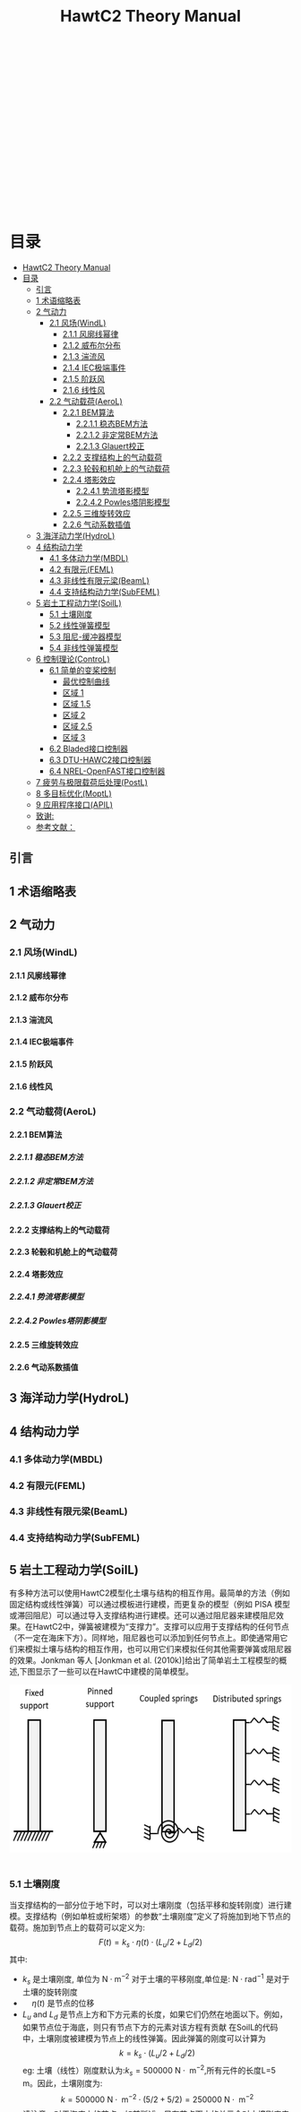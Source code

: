 <br/>
<br/>
<br/>
<br/>
<br/>
<br/>
<br/>
<br/>
<br/>

# <div align=center>HawtC2 Theory Manual<div align=lift>

<br/>
<br/>
<br/>
<br/>
<br/>
<br/>
<br/>
<br/>
<br/>
<br/>
<br/>
<br/>
<br/>
<br/>
<br/>
<br/>
<br/>
<br/>

# 目录
- [HawtC2 Theory Manual](#hawtc2-theory-manual)
- [目录](#目录)
  - [引言](#引言)
  - [1 术语缩略表](#1-术语缩略表)
  - [2 气动力](#2-气动力)
    - [2.1 风场(WindL)](#21-风场windl)
      - [2.1.1 风廓线幂律](#211-风廓线幂律)
      - [2.1.2 威布尔分布](#212-威布尔分布)
      - [2.1.3 湍流风](#213-湍流风)
      - [2.1.4 IEC极端事件](#214-iec极端事件)
      - [2.1.5 阶跃风](#215-阶跃风)
      - [2.1.6 线性风](#216-线性风)
    - [2.2 气动载荷(AeroL)](#22-气动载荷aerol)
      - [2.2.1 BEM算法](#221-bem算法)
        - [2.2.1.1 稳态BEM方法](#2211-稳态bem方法)
        - [2.2.1.2 非定常BEM方法](#2212-非定常bem方法)
        - [2.2.1.3 Glauert校正](#2213-glauert校正)
      - [2.2.2 支撑结构上的气动载荷](#222-支撑结构上的气动载荷)
      - [2.2.3 轮毂和机舱上的气动载荷](#223-轮毂和机舱上的气动载荷)
      - [2.2.4 塔影效应](#224-塔影效应)
        - [2.2.4.1 势流塔影模型](#2241-势流塔影模型)
        - [2.2.4.2 Powles塔阴影模型](#2242-powles塔阴影模型)
      - [2.2.5 三维旋转效应](#225-三维旋转效应)
      - [2.2.6 气动系数插值](#226-气动系数插值)
  - [3 海洋动力学(HydroL)](#3-海洋动力学hydrol)
  - [4 结构动力学](#4-结构动力学)
    - [4.1 多体动力学(MBDL)](#41-多体动力学mbdl)
    - [4.2 有限元(FEML)](#42-有限元feml)
    - [4.3 非线性有限元梁(BeamL)](#43-非线性有限元梁beaml)
    - [4.4 支持结构动力学(SubFEML)](#44-支持结构动力学subfeml)
  - [5 岩土工程动力学(SoilL)](#5-岩土工程动力学soill)
    - [5.1 土壤刚度](#51-土壤刚度)
    - [5.2 线性弹簧模型](#52-线性弹簧模型)
    - [5.3 阻尼-缓冲器模型](#53-阻尼-缓冲器模型)
    - [5.4 非线性弹簧模型](#54-非线性弹簧模型)
  - [6 控制理论(ControL)](#6-控制理论control)
    - [6.1 简单的变桨控制](#61-简单的变桨控制)
        - [最优控制曲线](#最优控制曲线)
        - [区域 1](#区域-1)
        - [区域 1.5](#区域-15)
        - [区域 2](#区域-2)
        - [区域 2.5](#区域-25)
        - [区域 3](#区域-3)
    - [6.2 Bladed接口控制器](#62-bladed接口控制器)
    - [6.3 DTU-HAWC2接口控制器](#63-dtu-hawc2接口控制器)
    - [6.4 NREL-OpenFAST接口控制器](#64-nrel-openfast接口控制器)
  - [7 疲劳与极限载荷后处理(PostL)](#7-疲劳与极限载荷后处理postl)
  - [8 多目标优化(MoptL)](#8-多目标优化moptl)
  - [9 应用程序接口(APIL)](#9-应用程序接口apil)
  - [致谢:](#致谢)
  - [参考文献：](#参考文献)



## 引言

## 1 术语缩略表

## 2 气动力

### 2.1 风场(WindL)

#### 2.1.1 风廓线幂律
#### 2.1.2 威布尔分布
#### 2.1.3 湍流风
#### 2.1.4 IEC极端事件
#### 2.1.5 阶跃风
#### 2.1.6 线性风

### 2.2 气动载荷(AeroL)

#### 2.2.1 BEM算法

##### 2.2.1.1 稳态BEM方法

##### 2.2.1.2 非定常BEM方法

##### 2.2.1.3 Glauert校正

#### 2.2.2 支撑结构上的气动载荷

#### 2.2.3 轮毂和机舱上的气动载荷

#### 2.2.4 塔影效应

##### 2.2.4.1 势流塔影模型

##### 2.2.4.2 Powles塔阴影模型

#### 2.2.5 三维旋转效应

#### 2.2.6 气动系数插值


## 3 海洋动力学(HydroL)

## 4 结构动力学

### 4.1 多体动力学(MBDL)

### 4.2 有限元(FEML)

### 4.3 非线性有限元梁(BeamL)

### 4.4 支持结构动力学(SubFEML)



## 5 岩土工程动力学(SoilL)
有多种方法可以使用HawtC2模型化土壤与结构的相互作用。最简单的方法（例如固定结构或线性弹簧）可以通过模板进行建模，而更复杂的模型（例如 PISA 模型或滞回阻尼）可以通过导入支撑结构进行建模。还可以通过阻尼器来建模阻尼效果。在HawtC2中，弹簧被建模为“支撑力”。支撑可以应用于支撑结构的任何节点（不一定在海床下方）。同样地，阻尼器也可以添加到任何节点上。即使通常用它们来模拟土壤与结构的相互作用，也可以用它们来模拟任何其他需要弹簧或阻尼器的效果。Jonkman 等人 [Jonkman et al. (2010k)]给出了简单岩土工程模型的概述,下图显示了一些可以在HawtC中建模的简单模型。
<br/>
<div align=center><img src="./pic/简单的状图模型.png" alt="简单的状图模型" width="600" height="300"><div align=left>
<br/>

### 5.1 土壤刚度
当支撑结构的一部分位于地下时，可以对土壤刚度（包括平移和旋转刚度）进行建模。支撑结构（例如单桩或桁架塔）的参数“土壤刚度”定义了将施加到地下节点的载荷。施加到节点上的载荷可以定义为:
$${F(t)}=k_s \cdot \eta(t) \cdot\left(L_u /2+L_d /2\right)$$ 
 其中: 
 - $k_s$ 是土壤刚度, 单位为 $\mathrm{N} \cdot \mathrm{m}^{-2}$ 对于土壤的平移刚度,单位是: $\mathrm{N} \cdot \mathrm{rad}^{-1}$ 是对于土壤的旋转刚度
 - $\quad\eta(t)$ 是节点的位移
 - $L_u$ and $L_d$ 是节点上方和下方元素的长度，如果它们仍然在地面以下。例如，如果节点位于海底，则只有节点下方的元素对该方程有贡献
在SoilL的代码中，土壤刚度被建模为节点上的线性弹簧。因此弹簧的刚度可以计算为
$$k=k_s \cdot\left(L_u /2+L_d /2\right)$$
eg:
土壤（线性）刚度默认为:$k_s=500000\mathrm{~N} \cdot \mathrm{~m}^{-2}$,所有元件的长度L=5 m。因此，土壤刚度为:
$$k=500000\mathrm{~N} \cdot \mathrm{~m}^{-2} \cdot\left(5 /2+5 /2\right)=250000\mathrm{~N} \cdot \mathrm{~m}^{-2}$$
请注意，对于海床上的节点，如前所述，只有节点下方的单元会对土壤刚度产生贡献。因此，施加到海床节点的弹簧刚度将是前一个示例中节点弹簧刚度的一半.

### 5.2 线性弹簧模型
在SoilL 当中,线性弹簧应用于节点，并作为支撑力进行建模，其刚度为 N/m（平移弹簧）或 N/rad（旋转弹簧）。当弹簧作用于节点时，该节点将承受载荷:
$$L_i=K \cdot d_i$$
其中:
- $L_i$是沿与自由度 相对应方向的载荷（力或力矩） 
- $K$是弹簧刚度
- $d_i$是节点的位移（或旋转）

### 5.3 阻尼-缓冲器模型
在SoilL 当中,阻尼可建模为非线性荷载。阻尼因子可以作为参数包括在支撑结构部分，或者在定义导入结构的支撑结构文本文件中。阻尼荷载计算如下
$$L=D_f \cdot V$$
其中:
- $L$是施加到节点上的阻尼负载的大小
- $D_f$是阻尼因子
- $V$是节点速度的大小

显然的是阻尼载荷施加于节点速度的相反方向。

### 5.4 非线性弹簧模型
HawtC2 提供了实现非线性弹簧的功能，即弹簧的刚度取决于节点的位移。非线性弹簧可以用作平移弹簧或旋转弹簧。非线性弹簧以位移与力的查找表形式（所谓的 P-y 曲线）输入到描述导入的支撑结构的文本文件中。当一个节点发生位移时，其会受到一个与位移在弹簧方向上的投影值相对应的力，并且该力的方向与位移方向相反。如果位移介于查找表中的两个值之间，力将在最接近的值之间进行线性插值。下图展示了一个 P-y 曲线的示例：
<br/>
<div align=center><img src="./pic/P-y 曲线的示例.png" alt="P-y 曲线的示例" width="400" height="300"><div align=left>
<br/>

非线性弹簧可以应用于所有六个自由度，这使得PISA模型(Byrne, Byron W., Harvey J. Burd, Lidija Zdravković, Ross A. McAdam, David M. G. Taborda, Guy T. Houlsby, Richard J. Jardine, Christopher M. Martin, David M. Potts, and Kenneth G. Gavin. “PISA: New Design Methods for Offshore Wind Turbine Monopiles.” Revue Française de Géotechnique, no. 158 (2019): 3. https://doi.org/10.1051/geotech/2019009.)得以在代码当中实现
当非线性弹簧应用于模型时，如果查找表包含如下定义的力$F$和位移$d$为:

$$F=\left[F_1, F_2, F_3\cdots F_n\right]$$
$$d=\left[d_1, d_2, d_3\cdots d_n\right]$$
然后对于位移  $d_x$ 使得  $d_i \leq d_x<d_{i+1}$, 刚度 $K\left(d_x\right)$ 被定义为:

$$K\left(d_x\right)=\frac{F_{i+1}-F_i}{d_{i+1}-d_i}$$
相同的定义适用于非线性旋转弹簧：旋转刚度是通过表中的力矩和旋转位移计算所得

## 6 控制理论(ControL)
本节说明可变速部分中的参数如何定义发电机的转矩与RPM曲线。转矩与RPM曲线描述了发电机转矩与发电机RPM的关系。为了说明可变速部分的参数如何定义该曲线，这里我们将以NREL 5MW 涡轮机的发电机为例，其定义可参见Jonkman 等人(Jonkman, Jason M., S. Butterfield, Walt Musial, and G. Scott. “Definition of a 5-MW Reference Wind Turbine for Offshore System Development.” NREL, February 2009.)。

### 6.1 简单的变桨控制
##### 最优控制曲线
在这里我们假设涡轮机始终在最佳条件下工作，这意味着产生的功率由以下公式给出：

$$P=\frac{1}{2} \cdot C_{P, \max } \rho A v^3$$
其中:
- $C_{P, \max }$是最大功率系数
- $\rho$是空气密度
- $A$是转子的投影面积
- $v$是是风速

我们现在将尖速比纳入方程中。尖速比定义为$T S R=\frac{\frac{2\pi \omega_r}{60} r}{v}$ ，其中$\omega_r$是转子的旋转速度，以每分钟转数（RPM）表示，$r$是转子的半径。
NREL 5 兆瓦涡轮的变速箱比为 97,因此TSR可以用发电机转速表示为$T S R=\frac{2\pi \omega_g \cdot r}{97\cdot60\cdot v}$通过用风力系数表达风速，并将该表达式代入功率方程，我们可以得到:
$$P=\frac{1}{2} \cdot C_{P, \max } \rho A\left(\frac{2\pi \cdot r}{97\cdot60T S R}\right)^3\cdot \omega_g^3$$

功率和发电机扭矩$T$通过公式$P=T \cdot \omega_g \frac{60}{2\pi}$关联（注意在这个公式中转速必须以$rad \cdot s^{-1}$给出）. 这得出了最佳扭矩的以下公式:
$$T_{o p t}=K_{o p t} \cdot \omega_g^2$$
$$\quad K_{o p t}=\frac{1}{2} \cdot C_{P, \max } \rho A\left(\frac{r}{97\cdot T S R}\right)^3\left(\frac{2\pi}{60}\right)^2$$

从文献当中可以获取$K_{\text {opt }}=0.02557N m \cdot R P M^{-2}$这给出了以下最佳扭矩曲线，即一种策略对应的曲线，在该策略中始终实现最佳功率系数：

<br/>
<img src="./pic/最优控制曲线.png" alt="最优控制曲线" width="400" height="300">
<br/>

##### 区域 1
对于低转速情况下，发电机不会产生任何扭矩。这个转速范围被称为区域 1，对NREL 5MW 而言，该范围是 0 到 670 RPM。在这一区域内，发电机的扭矩与RPM曲线将是平坦的，如下图所示：

<br/>
<img src="./pic/区域1.png" alt="区域1" width="400" height="300">
<br/>
第一区域的上限由参数 "Transition RPM region 1 to 1.5" 给出，并定义为额定发电机速度的百分比。对于 NREL 5 MW 风机，额定发电机速度为 1173.7 RPM，因此 "Transition RPM region 1 to 1.5" 参数的值将为 57.08%。下限始终为 0。

##### 区域 1.5
在区域 1.5 中，曲线从 0 线性变化到最佳扭矩曲线。对于 NREL 5 MW 涡轮机，区域 1.5 的上限为 871 RPM，其对应的曲线如下：

<br/>
<img src="./pic/区域1.5.png" alt="区域1.5" width="400" height="300">
<br/>
区域 1.5 的上限由参数“Transition RPM region 1.5 to 12”给出，并定义为额定发电机速度的百分比。对于 NREL 5 MW 涡轮机，额定发电机速度为 1173.7 rpm，因此“Transition RPM region 1.5 to 12”参数的值为 74.21%。

##### 区域 2
在区域 2 中，曲线遵循最优转矩曲线，因此涡轮机在最大功率系数下运行。曲线将如下所示：

<br/>
<img src="./pic/区域2.png" alt="区域2" width="400" height="300">
<br/>
区域 2 的上限定义为区域 2.5 的下限，其将在下一部分进行计算。$K_opt$的值确定最佳曲线的系数由比例因子区域 2 参数给出，并定义为额定转矩与额定转速平方的比率的百分比。由于额定转速为 1173.7，额定转矩为 43093 Nm，我们此前发现:

$k_opt=0.02557N m \cdot R P M^2$
，这意味着比例因子区域 2 参数将为:$0.02557/ \frac{43093}{1173.7^2}=81.76\%$

##### 区域 2.5
区域 2.5 是另一个线性区域。在 NREL 5MW 案例中，其上限对应 99%。由于这是到区域 3 的过渡点，此点产生的功率将等于额定功率。请注意，这里我们讨论的是机械功率，而不是电功率。两者之间的区别在于发电机效率。在 NREL 5MW 风机的情况下，额定电功率为 5MW，发电机效率为 94.4%，因此额定机械功率为 5.29661MW。在区域 2.5 的上限处产生的扭矩因此为 43528 Nm。注意，这是额定扭矩的 1%更高，因为我们在额定速度的 99%生产额定功率。
下图中显示了区域 2.5 的上限为一个红点，额定扭矩为一条水平虚线。

<br/>
<img src="./pic/区域2.5.png" alt="区域2.5" width="400" height="300">
<br/>

为了找到区域 2.5 的下限，首先计算线性曲线的斜率，使其在对应于发电机滑差的转速下与 x 轴相交。在 NREL 5 MW 的情况下，发电机滑差为 10%，这意味着区域 2.5 的线性曲线将在比额定转速低 10%的转速处与 x 轴相交，即 1056.33 RPM。这在下图中通过红色虚线进行了说明：

<br/>
<img src="./pic/区域2.5.1.png" alt="区域2.5" width="400" height="300">
<br/>

区域 2.5 的下限（同时也是区域 2 的上限）被设定为红线与最佳扭矩曲线的交点，如下面的图所示：

<br/>
<img src="./pic/区域2.5.2.png" alt="区域2.5" width="400" height="300">
<br/>

区域 2.5 的上限由参数“区域 2.5 至 3 的转速过渡点”定义，作为额定速度的百分比。区域 2.5 的斜率基于上述解释的滑差参数计算。
##### 区域 3
在区域 3 中，叶片开始调整桨距以保持恒定的功率输出。根据之前建立的关系，该区域的转矩定义为 转矩与转速的关系曲线如下所示：

<br/>
<img src="./pic/区域3.png" alt="区域2.5" width="400" height="300">
<br/>

### 6.2 Bladed接口控制器

### 6.3 DTU-HAWC2接口控制器

### 6.4 NREL-OpenFAST接口控制器

## 7 疲劳与极限载荷后处理(PostL)

## 8 多目标优化(MoptL)

## 9 应用程序接口(APIL)

## 致谢:

## 参考文献：
